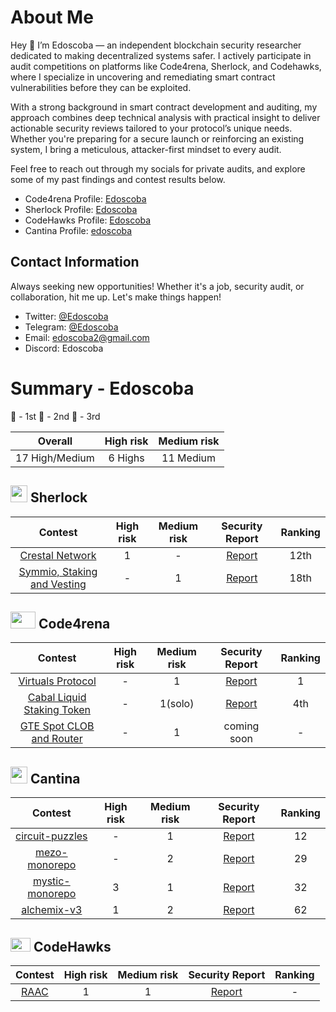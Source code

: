 # About Me
Hey 👋 I’m Edoscoba — an independent blockchain security researcher dedicated to making decentralized systems safer. I actively participate in audit competitions on platforms like Code4rena, Sherlock, and Codehawks, where I specialize in uncovering and remediating smart contract vulnerabilities before they can be exploited.

With a strong background in smart contract development and auditing, my approach combines deep technical analysis with practical insight to deliver actionable security reviews tailored to your protocol’s unique needs. Whether you're preparing for a secure launch or reinforcing an existing system, I bring a meticulous, attacker-first mindset to every audit.

Feel free to reach out through my socials for private audits, and explore some of my past findings and contest results below.

- Code4rena Profile: [Edoscoba](https://code4rena.com/@Edoscoba)
- Sherlock Profile: [Edoscoba](https://audits.sherlock.xyz/watson/Edoscoba)
- CodeHawks Profile: [Edoscoba](https://www.codehawks.com/profile/clokuwofs000yih08n1oqrf6d)
- Cantina Profile:  [edoscoba](https://cantina.xyz/u/edoscoba)

## Contact Information

Always seeking new opportunities! Whether it's a job, security audit, or collaboration, hit me up. Let's make things happen!

- Twitter: [@Edoscoba](https://twitter.com/edoscoba)
- Telegram: [@Edoscoba](https://t.me/Edoscoba)
- Email: [edoscoba2@gmail.com](edoscoba2@gmail.com)
- Discord: Edoscoba

# Summary - Edoscoba

🥇 - 1st
🥈 - 2nd
🥉 - 3rd

|    Overall     | High risk | Medium risk
| :------------: | :-------: | :---------: 
| 17 High/Medium  | 6 Highs   | 11  Medium 



<!-- ## <img src="https://code4rena.com/images/c4-logo-icon.svg" width=40 height=27> Code4rena

|                                 Contest                                 | High risk | Medium risk | Low risk |                               Security Report                               | Ranking | Team Name |
| :---------------------------------------------------------------------: | :-------: | :---------: | :------: | :-------------------------------------------------------------------------: | :-----: | --------- |
|      [Ai Arena](https://code4rena.com/audits/2024-02-ai-arena#top)      |     2     |      1      |    -     |  [Report](https://github.com/code-423n4/2024-02-ai-arena-findings/issues)   |  260th  |           |
|          [Noya](https://code4rena.com/audits/2024-04-noya#top)          |     -     |      1      |    -     |   [Report](https://github.com/code-423n4/2024-04-noya-findings/issues/51)   |  109th  |           |
|         [Predy](https://code4rena.com/audits/2024-05-predy#top)         |     -     |      1      |    -     |  [Report](https://github.com/code-423n4/2024-05-predy-findings/issues/246)  |  51st   |           |
|      [ThorWallet](https://code4rena.com/audits/2025-02-thorwallet)      |     1     |      -      |    -     | [Report](https://code4rena.com/audits/2025-02-thorwallet/submissions/S-374) |   🥉    |           |
| [Next Generation](https://code4rena.com/audits/2025-01-next-generation) |     1     |      -      |    -     |                               [Coming soon]()                               |  25th   |           |
|        [Nudgexyz](https://code4rena.com/audits/2025-03-nudgexyz)        |     -     |      1      |    -     |                               [Coming soon]()                               |    -    |           | -->

## <img src="https://www.google.com/s2/favicons?sz=64&domain_url=https://audits.sherlock.xyz/" width=27 height=27> Sherlock

|                           Contest                            | High risk | Medium risk |                                         Security Report                                          | Ranking | 
| :----------------------------------------------------------: | :-------: | :---------: | :----------------------------------------------------------------------------------------------: | :-----: |
| [Crestal Network](https://audits.sherlock.xyz/contests/755) |     1     |      -      | [Report](https://github.com/sherlock-audit/2025-03-crestal-network-judging/issues/74) |   12th   | 
|   [Symmio, Staking and Vesting](https://audits.sherlock.xyz/contests/838)    |     -     |      1      |                    [Report]( https://github.com/sherlock-audit/2025-03-crestal-network-judging/issues/74)                     |    18th    | 

## <img src="https://code4rena.com/images/c4-logo-icon.svg" width=40 height=27> Code4rena
|                           Contest                            | High risk | Medium risk |                                         Security Report                                          | Ranking | 
| :----------------------------------------------------------: | :-------: | :---------: | :----------------------------------------------------------------------------------------------: | :-----: |
|    [Virtuals Protocol](https://code4rena.com/audits/2025-04-virtuals-protocol)  |     -     |      1      |                      [Report](https://code4rena.com/reports/2025-04-virtuals-protocol)             |     1    | 
|    [Cabal Liquid Staking Token](https://code4rena.com/audits/2025-04-cabal-liquid-staking-token)  |     -     |    1(solo)        |[Report](https://code4rena.com/reports/2025-04-cabal-liquid-staking-token)                |     4th    | 
|    [GTE Spot CLOB and Router](https://code4rena.com/audits/2025-04-cabal-liquid-staking-token)  |     -     |       1       |                   coming soon             |     -    | 

 ## <img src="https://www.google.com/s2/favicons?sz=64&domain_url=https://cantina.xyz/" width=27 height=27> Cantina

|                                          Contest                                          | High risk | Medium risk |                                   Security Report                                    | Ranking
| :---------------------------------------------------------------------------------------: | :-------: | :---------: | :----------------------------------------------------------------------------------: | :-----: 
| [circuit-puzzles](https://cantina.xyz/code/7d650b99-8a40-49d1-9b65-2b060accfbb7/overview) |     -     |      1     | [Report](https://cantina.xyz/code/7d650b99-8a40-49d1-9b65-2b060accfbb7/overview/leaderboard) |   12    |     -     |
| [mezo-monorepo](https://cantina.xyz/code/e757364c-1f68-4ec5-94f6-c6b3c2e80c6d/overview) |     -     |      2     | [Report](https://cantina.xyz/code/e757364c-1f68-4ec5-94f6-c6b3c2e80c6d/overview/leaderboard) |   29    |     -     |
| [mystic-monorepo](https://cantina.xyz/code/c160af78-28f8-47f7-9926-889b3864c6d8/overview) |     3     |      1     | [Report](https://cantina.xyz/code/c160af78-28f8-47f7-9926-889b3864c6d8/overview/leaderboard) |   32    |          
| [alchemix-v3](https://cantina.xyz/code/e68909e6-3491-4a94-a707-ecf0c89cf72a/overview) |   1    |     2     |      [Report](https://cantina.xyz/code/e68909e6-3491-4a94-a707-ecf0c89cf72a/overview/leaderboard) |   62    |          


 ## <img src="https://res.cloudinary.com/droqoz7lg/image/upload/v1689080263/snhkgvtsidryjdtx0pce.png" width=32 height=22> CodeHawks

|                                          Contest                                          | High risk | Medium risk |                                   Security Report                                    | Ranking
| :---------------------------------------------------------------------------------------: | :-------: | :---------: | :----------------------------------------------------------------------------------: | :-----: 
| [RAAC](https://codehawks.cyfrin.io/c/2025-02-raac) |     1     |      1     | [Report](https://codehawks.cyfrin.io/c/2025-02-raac/results?lt=contest&page=1&sc=reward&sj=reward&t=leaderboard) |   -    |     -     |
